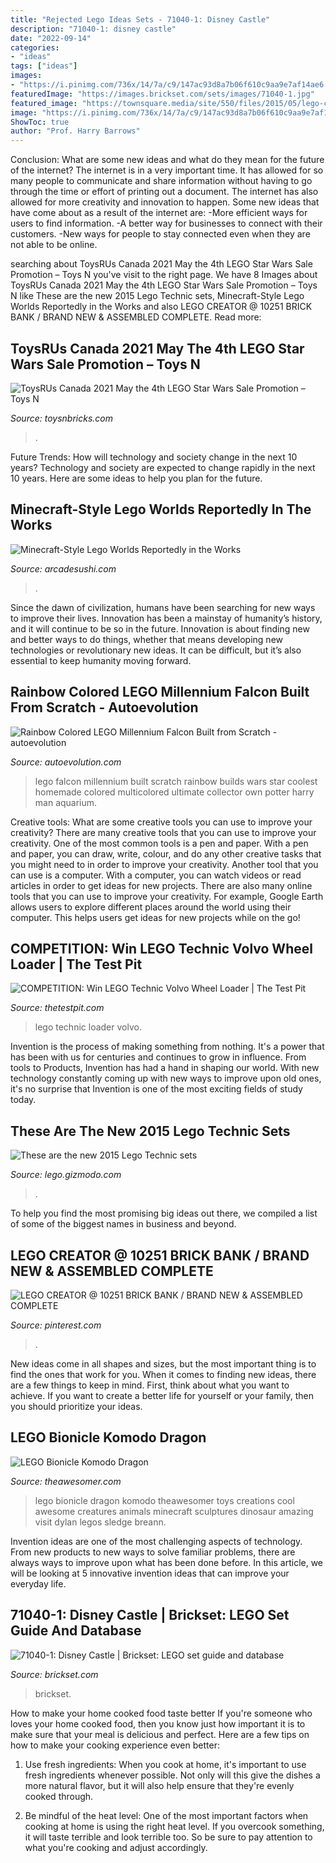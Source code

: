 ```yaml
---
title: "Rejected Lego Ideas Sets - 71040-1: Disney Castle"
description: "71040-1: disney castle"
date: "2022-09-14"
categories:
- "ideas"
tags: ["ideas"]
images:
- "https://i.pinimg.com/736x/14/7a/c9/147ac93d8a7b06f610c9aa9e7af14ae6.jpg"
featuredImage: "https://images.brickset.com/sets/images/71040-1.jpg"
featured_image: "https://townsquare.media/site/550/files/2015/05/lego-city.jpg?w=1200&amp;h=0&amp;zc=1&amp;s=0&amp;a=t&amp;q=89"
image: "https://i.pinimg.com/736x/14/7a/c9/147ac93d8a7b06f610c9aa9e7af14ae6.jpg"
ShowToc: true
author: "Prof. Harry Barrows"
---
```



Conclusion: What are some new ideas and what do they mean for the future of the internet?
The internet is in a very important time. It has allowed for so many people to communicate and share information without having to go through the time or effort of printing out a document. The internet has also allowed for more creativity and innovation to happen. Some new ideas that have come about as a result of the internet are: 
-More efficient ways for users to find information.
-A better way for businesses to connect with their customers. 
-New ways for people to stay connected even when they are not able to be online.

	

		
searching about ToysRUs Canada 2021 May the 4th LEGO Star Wars Sale Promotion – Toys N you've visit to the right page. We have 8 Images about ToysRUs Canada 2021 May the 4th LEGO Star Wars Sale Promotion – Toys N like These are the new 2015 Lego Technic sets, Minecraft-Style Lego Worlds Reportedly in the Works and also LEGO CREATOR @ 10251 BRICK BANK / BRAND NEW &amp; ASSEMBLED COMPLETE. Read more:
		
    
## ToysRUs Canada 2021 May The 4th LEGO Star Wars Sale Promotion – Toys N

<img loading=lazy src="https://www.toysnbricks.com/wp-content/uploads/2020/12/LEGO-Star-Wars-75288-AT-AT-Walker-Hoth-Box-Front.jpg" onerror="this.onerror=null;this.src='https://tse1.mm.bing.net/th?id=OIP.-vZZ2yPEMAvtl2T7vEo9PQHaFu&amp;pid=15.1';" alt="ToysRUs Canada 2021 May the 4th LEGO Star Wars Sale Promotion – Toys N">

_Source: toysnbricks.com_

>. 

	

Future Trends: How will technology and society change in the next 10 years?
Technology and society are expected to change rapidly in the next 10 years. Here are some ideas to help you plan for the future.

    
## Minecraft-Style Lego Worlds Reportedly In The Works

<img loading=lazy src="https://townsquare.media/site/550/files/2015/05/lego-city.jpg?w=1200&amp;h=0&amp;zc=1&amp;s=0&amp;a=t&amp;q=89" onerror="this.onerror=null;this.src='https://tse1.mm.bing.net/th?id=OIP.zARE2KjGNSGkjXq3FGk87QHaE8&amp;pid=15.1';" alt="Minecraft-Style Lego Worlds Reportedly in the Works">

_Source: arcadesushi.com_

>. 

	

Since the dawn of civilization, humans have been searching for new ways to improve their lives. Innovation has been a mainstay of humanity’s history, and it will continue to be so in the future. Innovation is about finding new and better ways to do things, whether that means developing new technologies or revolutionary new ideas. It can be difficult, but it’s also essential to keep humanity moving forward.

    
## Rainbow Colored LEGO Millennium Falcon Built From Scratch - Autoevolution

<img loading=lazy src="https://s1.cdn.autoevolution.com/images/news/gallery/rainbow-colored-lego-millennium-falcon-built-from-scratch_5.jpg" onerror="this.onerror=null;this.src='https://tse4.mm.bing.net/th?id=OIP.9l4_vmmMupw3HOwBAa4xvgHaE8&amp;pid=15.1';" alt="Rainbow Colored LEGO Millennium Falcon Built from Scratch - autoevolution">

_Source: autoevolution.com_

>lego falcon millennium built scratch rainbow builds wars star coolest homemade colored multicolored ultimate collector own potter harry man aquarium. 

	

Creative tools: What are some creative tools you can use to improve your creativity?
There are many creative tools that you can use to improve your creativity. One of the most common tools is a pen and paper. With a pen and paper, you can draw, write, colour, and do any other creative tasks that you might need to in order to improve your creativity. Another tool that you can use is a computer. With a computer, you can watch videos or read articles in order to get ideas for new projects. There are also many online tools that you can use to improve your creativity. For example, Google Earth allows users to explore different places around the world using their computer. This helps users get ideas for new projects while on the go!

    
## COMPETITION: Win LEGO Technic Volvo Wheel Loader | The Test Pit

<img loading=lazy src="http://1.bp.blogspot.com/-gcFXV-EjZq4/VHoknTviwoI/AAAAAAAADqs/bXglTcnLAoo/s1600/42030-1.jpg" onerror="this.onerror=null;this.src='https://tse1.mm.bing.net/th?id=OIP.PSWufnjGuEfwJ99kh8DqLwHaEe&amp;pid=15.1';" alt="COMPETITION: Win LEGO Technic Volvo Wheel Loader | The Test Pit">

_Source: thetestpit.com_

>lego technic loader volvo. 

	

Invention is the process of making something from nothing. It's a power that has been with us for centuries and continues to grow in influence. From tools to Products, Invention has had a hand in shaping our world. With new technology constantly coming up with new ways to improve upon old ones, it's no surprise that Invention is one of the most exciting fields of study today.

    
## These Are The New 2015 Lego Technic Sets

<img loading=lazy src="https://i.kinja-img.com/gawker-media/image/upload/s--oBcZJpua--/c_fill,fl_progressive,g_center,h_900,q_80,w_1600/bypgqyovzdsy1p34xlgt.jpg" onerror="this.onerror=null;this.src='https://tse2.mm.bing.net/th?id=OIP.2kGXQkpg7LgOYj5Ku2mI5QHaEK&amp;pid=15.1';" alt="These are the new 2015 Lego Technic sets">

_Source: lego.gizmodo.com_

>. 

	

To help you find the most promising big ideas out there, we compiled a list of some of the biggest names in business and beyond.

    
## LEGO CREATOR @ 10251 BRICK BANK / BRAND NEW &amp; ASSEMBLED COMPLETE

<img loading=lazy src="https://i.pinimg.com/736x/14/7a/c9/147ac93d8a7b06f610c9aa9e7af14ae6.jpg" onerror="this.onerror=null;this.src='https://tse3.mm.bing.net/th?id=OIP.qmVlWVtkfVM0ezAVajfkOAHaJ3&amp;pid=15.1';" alt="LEGO CREATOR @ 10251 BRICK BANK / BRAND NEW &amp; ASSEMBLED COMPLETE">

_Source: pinterest.com_

>. 

	

New ideas come in all shapes and sizes, but the most important thing is to find the ones that work for you. When it comes to finding new ideas, there are a few things to keep in mind. First, think about what you want to achieve. If you want to create a better life for yourself or your family, then you should prioritize your ideas.

    
## LEGO Bionicle Komodo Dragon

<img loading=lazy src="https://theawesomer.com/photos/2014/12/lego_bionicle_dragon_by_breann_sledge_5.jpg" onerror="this.onerror=null;this.src='https://tse1.mm.bing.net/th?id=OIP.lKaTVtpuHRiK0liJVnD50gHaJ4&amp;pid=15.1';" alt="LEGO Bionicle Komodo Dragon">

_Source: theawesomer.com_

>lego bionicle dragon komodo theawesomer toys creations cool awesome creatures animals minecraft sculptures dinosaur amazing visit dylan legos sledge breann. 

	

Invention ideas are one of the most challenging aspects of technology. From new products to new ways to solve familiar problems, there are always ways to improve upon what has been done before. In this article, we will be looking at 5 innovative invention ideas that can improve your everyday life.

    
## 71040-1: Disney Castle | Brickset: LEGO Set Guide And Database

<img loading=lazy src="https://images.brickset.com/sets/images/71040-1.jpg" onerror="this.onerror=null;this.src='https://tse1.mm.bing.net/th?id=OIP.Zrdbq9ELCKjfhU_0SWf9wAAAAA&amp;pid=15.1';" alt="71040-1: Disney Castle | Brickset: LEGO set guide and database">

_Source: brickset.com_

>brickset. 

	

How to make your home cooked food taste better
If you're someone who loves your home cooked food, then you know just how important it is to make sure that your meal is delicious and perfect. Here are a few tips on how to make your cooking experience even better: 
1. Use fresh ingredients: When you cook at home, it's important to use fresh ingredients whenever possible. Not only will this give the dishes a more natural flavor, but it will also help ensure that they're evenly cooked through.

2. Be mindful of the heat level: One of the most important factors when cooking at home is using the right heat level. If you overcook something, it will taste terrible and look terrible too. So be sure to pay attention to what you're cooking and adjust accordingly.


